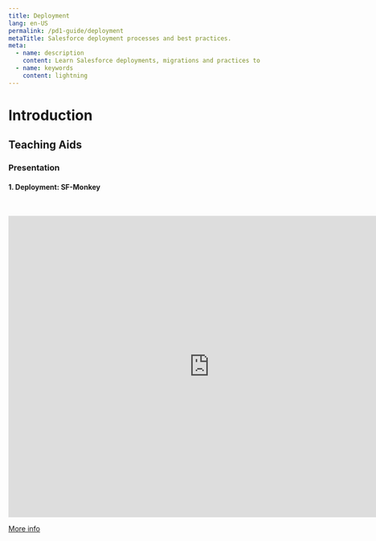 ```yaml
---
title: Deployment
lang: en-US
permalink: /pd1-guide/deployment
metaTitle: Salesforce deployment processes and best practices.
meta:
  - name: description
    content: Learn Salesforce deployments, migrations and practices to efficiently migrate configuration, customisation and data across environments.
  - name: keywords
    content: lightning
---
```


# Introduction

## Teaching Aids

### Presentation

#### 1. Deployment: SF-Monkey

&nbsp;

<iframe src="https://docs.google.com/presentation/d/e/2PACX-1vRkWnX6xZ1AQtSiyiqb7cBtUeRPaXDyFabFqaCabr7CmOjcMrKq5v30EkXWWzob0w/embed?start=false&loop=false&delayms=3000" frameborder="0" width="800" height="600" allowfullscreen="true" mozallowfullscreen="true" webkitallowfullscreen="true"></iframe>

[More info](/misc/pricing#sf-monkey)
